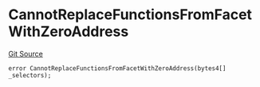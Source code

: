# CannotReplaceFunctionsFromFacetWithZeroAddress
[Git Source](https://github.com/thrackle-io/aquifi-rules-v1/blob/e484b68f1ca0d10ffe5b3b006faff195ef61dcb9/src/client/token/handler/diamond/HandlerDiamondLib.sol)


```solidity
error CannotReplaceFunctionsFromFacetWithZeroAddress(bytes4[] _selectors);
```

